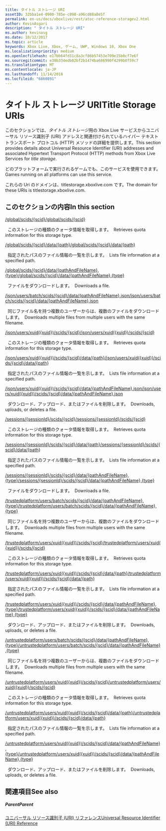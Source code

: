 ```yaml
---
title: タイトル ストレージ URI
assetID: 32bba1e4-0980-785e-c098-a96cd88a8e5f
permalink: en-us/docs/xboxlive/rest/atoc-reference-storagev2.html
author: KevinAsgari
description: " タイトル ストレージ URI"
ms.author: kevinasg
ms.date: 10/12/2017
ms.topic: article
keywords: Xbox Live, Xbox, ゲーム, UWP, Windows 10, Xbox One
ms.localizationpriority: medium
ms.openlocfilehash: e17bb64fd31c8a3cf86b57453e709e15b0cf7e6f
ms.sourcegitcommit: e38b334edb82bf2b1474ba686990f4299b8f59c7
ms.translationtype: MT
ms.contentlocale: ja-JP
ms.lasthandoff: 11/14/2018
ms.locfileid: "6860891"
---
```

# <a name="title-storage-uris"></a><span data-ttu-id="536cb-104">タイトル ストレージ URI</span><span class="sxs-lookup"><span data-stu-id="536cb-104">Title Storage URIs</span></span>
 
<span data-ttu-id="536cb-105">このセクションでは、*タイトル ストレージ*用の Xbox Live サービスからユニバーサル リソース識別子 (URI) アドレスと関連付けられているハイパー テキスト トランスポート プロトコル (HTTP) メソッドの詳細を提供します。</span><span class="sxs-lookup"><span data-stu-id="536cb-105">This section provides details about Universal Resource Identifier (URI) addresses and associated Hypertext Transport Protocol (HTTP) methods from Xbox Live Services for *title storage*.</span></span>
 
<span data-ttu-id="536cb-106">どのプラットフォームで実行されるゲームでも、このサービスを使用できます。</span><span class="sxs-lookup"><span data-stu-id="536cb-106">Games running on all platforms can use this service.</span></span>
 
<span data-ttu-id="536cb-107">これらの Uri のドメインは、titlestorage.xboxlive.com です。</span><span class="sxs-lookup"><span data-stu-id="536cb-107">The domain for these URIs is titlestorage.xboxlive.com.</span></span>
 
<a id="ID4EFB"></a>

 
## <a name="in-this-section"></a><span data-ttu-id="536cb-108">このセクションの内容</span><span class="sxs-lookup"><span data-stu-id="536cb-108">In this section</span></span>

[<span data-ttu-id="536cb-109">/global/scids/{scid}</span><span class="sxs-lookup"><span data-stu-id="536cb-109">/global/scids/{scid}</span></span>](uri-globalscidsscid.md)

<span data-ttu-id="536cb-110">&nbsp;&nbsp;このストレージの種類のクォータ情報を取得します。</span><span class="sxs-lookup"><span data-stu-id="536cb-110">&nbsp;&nbsp;Retrieves quota information for this storage type.</span></span>

[<span data-ttu-id="536cb-111">/global/scids/{scid}/data/{path}</span><span class="sxs-lookup"><span data-stu-id="536cb-111">/global/scids/{scid}/data/{path}</span></span>](uri-globalscidssciddatapath.md)

<span data-ttu-id="536cb-112">&nbsp;&nbsp;指定されたパスのファイル情報の一覧を示します。</span><span class="sxs-lookup"><span data-stu-id="536cb-112">&nbsp;&nbsp;Lists file information at a specified path.</span></span> 

[<span data-ttu-id="536cb-113">/global/scids/{scid}/data/{pathAndFileName},{type}</span><span class="sxs-lookup"><span data-stu-id="536cb-113">/global/scids/{scid}/data/{pathAndFileName},{type}</span></span>](uri-globalscidssciddatapathandfilenametype.md)

<span data-ttu-id="536cb-114">&nbsp;&nbsp;ファイルをダウンロードします。</span><span class="sxs-lookup"><span data-stu-id="536cb-114">&nbsp;&nbsp;Downloads a file.</span></span>

[<span data-ttu-id="536cb-115">/json/users/batch/scids/{scid}/data/{pathAndFileName},json</span><span class="sxs-lookup"><span data-stu-id="536cb-115">/json/users/batch/scids/{scid}/data/{pathAndFileName},json</span></span>](uri-jsonusersbatchscidssciddatapathandfilenametype.md)

<span data-ttu-id="536cb-116">&nbsp;&nbsp;同じファイル名を持つ複数のユーザーからは、複数のファイルをダウンロードします。</span><span class="sxs-lookup"><span data-stu-id="536cb-116">&nbsp;&nbsp;Downloads multiple files from multiple users with the same filename.</span></span>

[<span data-ttu-id="536cb-117">/json/users/xuid({xuid})/scids/{scid}</span><span class="sxs-lookup"><span data-stu-id="536cb-117">/json/users/xuid({xuid})/scids/{scid}</span></span>](uri-jsonusersxuidscidsscid.md)

<span data-ttu-id="536cb-118">&nbsp;&nbsp;このストレージの種類のクォータ情報を取得します。</span><span class="sxs-lookup"><span data-stu-id="536cb-118">&nbsp;&nbsp;Retrieves quota information for this storage type.</span></span>

[<span data-ttu-id="536cb-119">/json/users/xuid({xuid})/scids/{scid}/data/{path}</span><span class="sxs-lookup"><span data-stu-id="536cb-119">/json/users/xuid({xuid})/scids/{scid}/data/{path}</span></span>](uri-jsonusersxuidscidssciddatapath.md)

<span data-ttu-id="536cb-120">&nbsp;&nbsp;指定されたパスのファイル情報の一覧を示します。</span><span class="sxs-lookup"><span data-stu-id="536cb-120">&nbsp;&nbsp;Lists file information at a specified path.</span></span> 

[<span data-ttu-id="536cb-121">/json/users/xuid({xuid})/scids/{scid}/data/{pathAndFileName},json</span><span class="sxs-lookup"><span data-stu-id="536cb-121">/json/users/xuid({xuid})/scids/{scid}/data/{pathAndFileName},json</span></span>](uri-jsonusersxuidscidssciddatapathandfilenametype.md)

<span data-ttu-id="536cb-122">&nbsp;&nbsp;ダウンロード、アップロード、またはファイルを削除します。</span><span class="sxs-lookup"><span data-stu-id="536cb-122">&nbsp;&nbsp;Downloads, uploads, or deletes a file.</span></span>

[<span data-ttu-id="536cb-123">/sessions/{sessionId}/scids/{scid}</span><span class="sxs-lookup"><span data-stu-id="536cb-123">/sessions/{sessionId}/scids/{scid}</span></span>](uri-sessionssessionidscidsscid.md)

<span data-ttu-id="536cb-124">&nbsp;&nbsp;このストレージの種類のクォータ情報を取得します。</span><span class="sxs-lookup"><span data-stu-id="536cb-124">&nbsp;&nbsp;Retrieves quota information for this storage type.</span></span>

[<span data-ttu-id="536cb-125">/sessions/{sessionId}/scids/{scid}/data/{path}</span><span class="sxs-lookup"><span data-stu-id="536cb-125">/sessions/{sessionId}/scids/{scid}/data/{path}</span></span>](uri-sessionssessionidscidssciddatapath.md)

<span data-ttu-id="536cb-126">&nbsp;&nbsp;指定されたパスのファイル情報の一覧を示します。</span><span class="sxs-lookup"><span data-stu-id="536cb-126">&nbsp;&nbsp;Lists file information at a specified path.</span></span> 

[<span data-ttu-id="536cb-127">/sessions/{sessionId}/scids/{scid}/data/{pathAndFileName},{type}</span><span class="sxs-lookup"><span data-stu-id="536cb-127">/sessions/{sessionId}/scids/{scid}/data/{pathAndFileName},{type}</span></span>](uri-sessionssessionidscidssciddatapathandfilenametype.md)

<span data-ttu-id="536cb-128">&nbsp;&nbsp;ファイルをダウンロードします。</span><span class="sxs-lookup"><span data-stu-id="536cb-128">&nbsp;&nbsp;Downloads a file.</span></span>

[<span data-ttu-id="536cb-129">/trustedplatform/users/batch/scids/{scid}/data/{pathAndFileName},{type}</span><span class="sxs-lookup"><span data-stu-id="536cb-129">/trustedplatform/users/batch/scids/{scid}/data/{pathAndFileName},{type}</span></span>](uri-trustedplatformusersbatchscidssciddatapathandfilenametype.md)

<span data-ttu-id="536cb-130">&nbsp;&nbsp;同じファイル名を持つ複数のユーザーからは、複数のファイルをダウンロードします。</span><span class="sxs-lookup"><span data-stu-id="536cb-130">&nbsp;&nbsp;Downloads multiple files from multiple users with the same filename.</span></span>

[<span data-ttu-id="536cb-131">/trustedplatform/users/xuid({xuid})/scids/{scid}</span><span class="sxs-lookup"><span data-stu-id="536cb-131">/trustedplatform/users/xuid({xuid})/scids/{scid}</span></span>](uri-trustedplatformusersxuidscidsscid.md)

<span data-ttu-id="536cb-132">&nbsp;&nbsp;このストレージの種類のクォータ情報を取得します。</span><span class="sxs-lookup"><span data-stu-id="536cb-132">&nbsp;&nbsp;Retrieves quota information for this storage type.</span></span>

[<span data-ttu-id="536cb-133">/trustedplatform/users/xuid({xuid})/scids/{scid}/data/{path}</span><span class="sxs-lookup"><span data-stu-id="536cb-133">/trustedplatform/users/xuid({xuid})/scids/{scid}/data/{path}</span></span>](uri-trustedplatformusersxuidscidssciddatapath.md)

<span data-ttu-id="536cb-134">&nbsp;&nbsp;指定されたパスのファイル情報の一覧を示します。</span><span class="sxs-lookup"><span data-stu-id="536cb-134">&nbsp;&nbsp;Lists file information at a specified path.</span></span> 

[<span data-ttu-id="536cb-135">/trustedplatform/users/xuid({xuid})/scids/{scid}/data/{pathAndFileName},{type}</span><span class="sxs-lookup"><span data-stu-id="536cb-135">/trustedplatform/users/xuid({xuid})/scids/{scid}/data/{pathAndFileName},{type}</span></span>](uri-trustedplatformusersxuidscidssciddatapathandfilenametype.md)

<span data-ttu-id="536cb-136">&nbsp;&nbsp;ダウンロード、アップロード、またはファイルを削除します。</span><span class="sxs-lookup"><span data-stu-id="536cb-136">&nbsp;&nbsp;Downloads, uploads, or deletes a file.</span></span>

[<span data-ttu-id="536cb-137">/untrustedplatform/users/batch/scids/{scid}/data/{pathAndFileName},{type}</span><span class="sxs-lookup"><span data-stu-id="536cb-137">/untrustedplatform/users/batch/scids/{scid}/data/{pathAndFileName},{type}</span></span>](uri-untrustedplatformusersbatchscidssciddatapathandfilenametype.md)

<span data-ttu-id="536cb-138">&nbsp;&nbsp;同じファイル名を持つ複数のユーザーからは、複数のファイルをダウンロードします。</span><span class="sxs-lookup"><span data-stu-id="536cb-138">&nbsp;&nbsp;Downloads multiple files from multiple users with the same filename.</span></span>

[<span data-ttu-id="536cb-139">/untrustedplatform/users/xuid({xuid})/scids/{scid}</span><span class="sxs-lookup"><span data-stu-id="536cb-139">/untrustedplatform/users/xuid({xuid})/scids/{scid}</span></span>](uri-untrustedplatformusersxuidscidsscid.md)

<span data-ttu-id="536cb-140">&nbsp;&nbsp;このストレージの種類のクォータ情報を取得します。</span><span class="sxs-lookup"><span data-stu-id="536cb-140">&nbsp;&nbsp;Retrieves quota information for this storage type.</span></span>

[<span data-ttu-id="536cb-141">/untrustedplatform/users/xuid({xuid})/scids/{scid}/data/{path}</span><span class="sxs-lookup"><span data-stu-id="536cb-141">/untrustedplatform/users/xuid({xuid})/scids/{scid}/data/{path}</span></span>](uri-untrustedplatformusersxuidscidssciddatapath.md)

<span data-ttu-id="536cb-142">&nbsp;&nbsp;指定されたパスのファイル情報の一覧を示します。</span><span class="sxs-lookup"><span data-stu-id="536cb-142">&nbsp;&nbsp;Lists file information at a specified path.</span></span> 

[<span data-ttu-id="536cb-143">/untrustedplatform/users/xuid({xuid})/scids/{scid}/data/{pathAndFileName},{type}</span><span class="sxs-lookup"><span data-stu-id="536cb-143">/untrustedplatform/users/xuid({xuid})/scids/{scid}/data/{pathAndFileName},{type}</span></span>](uri-untrustedplatformusersxuidscidssciddatapathandfilenametype.md)

<span data-ttu-id="536cb-144">&nbsp;&nbsp;ダウンロード、アップロード、またはファイルを削除します。</span><span class="sxs-lookup"><span data-stu-id="536cb-144">&nbsp;&nbsp;Downloads, uploads, or deletes a file.</span></span>
 
<a id="ID4E5C"></a>

 
## <a name="see-also"></a><span data-ttu-id="536cb-145">関連項目</span><span class="sxs-lookup"><span data-stu-id="536cb-145">See also</span></span>
 
<a id="ID4EAD"></a>

 
##### <a name="parent"></a><span data-ttu-id="536cb-146">Parent</span><span class="sxs-lookup"><span data-stu-id="536cb-146">Parent</span></span> 

[<span data-ttu-id="536cb-147">ユニバーサル リソース識別子 (URI) リファレンス</span><span class="sxs-lookup"><span data-stu-id="536cb-147">Universal Resource Identifier (URI) Reference</span></span>](../atoc-xboxlivews-reference-uris.md)

   